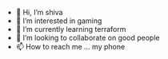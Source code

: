 - 👋 Hi, I’m shiva
- 👀 I’m interested in gaming
- 🌱 I’m currently learning terraform
- 💞️ I’m looking to collaborate on good people
- 📫 How to reach me ... my phone

<!---
Boyshiva03/Boyshiva03 is a ✨ special ✨ repository because its `README.md` (this file) appears on your GitHub profile.
You can click the Preview link to take a look at your changes.
--->
